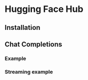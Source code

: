 # Hugging Face Hub

[//]: # (TODO: intro)

## Installation

[//]: # (TODO: custom install instructions)

## Chat Completions

### Example

[//]: # (TODO: default example for sync and async)

### Streaming example

[//]: # (TODO: default example for sync and async in streaming mode)
